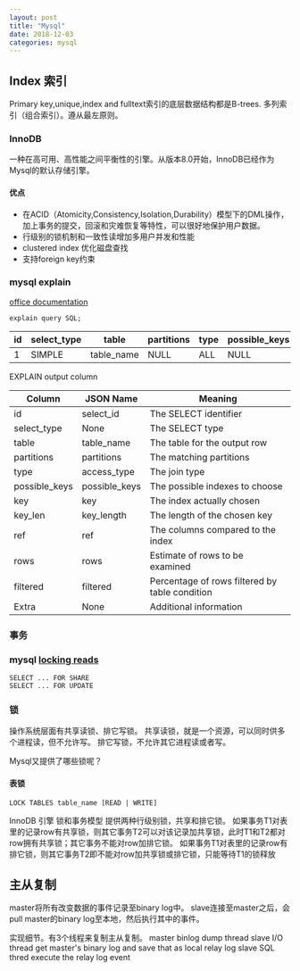 ```yaml
---
layout: post
title: "Mysql"
date: 2018-12-03 
categories: mysql
---
```

## Index 索引
Primary key,unique,index and fulltext索引的底层数据结构都是B-trees.
多列索引（组合索引）。遵从最左原则。
### InnoDB
一种在高可用、高性能之间平衡性的引擎。从版本8.0开始，InnoDB已经作为Mysql的默认存储引擎。
#### 优点
- 在ACID（Atomicity,Consistency,Isolation,Durability）模型下的DML操作，加上事务的提交，回滚和灾难恢复等特性，可以很好地保护用户数据。
- 行级别的锁机制和一致性读增加多用户并发和性能
- clustered index 优化磁盘查找
- 支持foreign key约束
### mysql explain

[office documentation](https://dev.mysql.com/doc/refman/8.0/en/explain-output.html)
```
explain query SQL; 
```

| id | select_type | table       | partitions | type | possible_keys | key  | key_len | ref  | rows | filtered | Extra |
|----|-------------|-------------|------------|------|---------------|------|---------|------|------|----------|-------|
|  1 | SIMPLE      | table_name  | NULL       | ALL  | NULL          | NULL | NULL    | NULL |    1 |   100.00 | NULL  |

EXPLAIN output column 

| Column | JSON Name | Meaning |
|---|----|-----|
|id|  select_id   |The SELECT identifier|
|select_type |None   | The SELECT type|
|table  | table_name  |The table for the output row|
|partitions  |partitions  |The matching partitions|
|type    |access_type |The join type|
|possible_keys   |possible_keys   |The possible indexes to choose|
|key |key |The index actually chosen|
|key_len |key_length  |The length of the chosen key|
|ref |ref |The columns compared to the index|
|rows    |rows    |Estimate of rows to be examined|
|filtered    |filtered    |Percentage of rows filtered by table condition|
|Extra   |None    |Additional information|

### 事务


### mysql [locking reads](https://dev.mysql.com/doc/refman/8.0/en/innodb-locking-reads.html)
```
SELECT ... FOR SHARE
SELECT ... FOR UPDATE
```

### 锁
操作系统层面有共享读锁、排它写锁。
共享读锁，就是一个资源，可以同时供多个进程读，但不允许写。
排它写锁，不允许其它进程读或者写。

Mysql又提供了哪些锁呢？

#### 表锁
```
LOCK TABLES table_name [READ | WRITE]
```
InnoDB 引擎 锁和事务模型
提供两种行级别锁，共享和排它锁。
如果事务T1对表里的记录row有共享锁，则其它事务T2可以对该记录加共享锁，此时T1和T2都对row拥有共享锁；其它事务不能对row加排它锁。
如果事务T1对表里的记录row有排它锁，则其它事务T2即不能对row加共享锁或排它锁，只能等待T1的锁释放


## 主从复制

master将所有改变数据的事件记录至binary log中。
slave连接至master之后，会pull master的binary log至本地，然后执行其中的事件。

实现细节。有3个线程来复制主从复制。
master binlog dump thread
slave I/O thread get master's binary log and save that as local relay log
slave SQL thred execute the relay log event